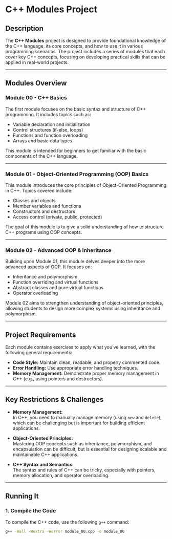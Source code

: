 # C++ Modules Project

## Description
The **C++ Modules** project is designed to provide foundational knowledge of the C++ language, its core concepts, and how to use it in various programming scenarios. The project includes a series of modules that each cover key C++ concepts, focusing on developing practical skills that can be applied in real-world projects.

---

## Modules Overview

### Module 00 - **C++ Basics**
The first module focuses on the basic syntax and structure of C++ programming. It includes topics such as:
- Variable declaration and initialization
- Control structures (if-else, loops)
- Functions and function overloading
- Arrays and basic data types

This module is intended for beginners to get familiar with the basic components of the C++ language.

---

### Module 01 - **Object-Oriented Programming (OOP) Basics**
This module introduces the core principles of Object-Oriented Programming in C++. Topics covered include:
- Classes and objects
- Member variables and functions
- Constructors and destructors
- Access control (private, public, protected)

The goal of this module is to give a solid understanding of how to structure C++ programs using OOP concepts.

---

### Module 02 - **Advanced OOP & Inheritance**
Building upon Module 01, this module delves deeper into the more advanced aspects of OOP. It focuses on:
- Inheritance and polymorphism
- Function overriding and virtual functions
- Abstract classes and pure virtual functions
- Operator overloading

Module 02 aims to strengthen understanding of object-oriented principles, allowing students to design more complex systems using inheritance and polymorphism.

---

## Project Requirements
Each module contains exercises to apply what you’ve learned, with the following general requirements:
- **Code Style:** Maintain clean, readable, and properly commented code.
- **Error Handling:** Use appropriate error handling techniques.
- **Memory Management:** Demonstrate proper memory management in C++ (e.g., using pointers and destructors).

---

## Key Restrictions & Challenges

- **Memory Management:**  
  In C++, you need to manually manage memory (using `new` and `delete`), which can be challenging but is important for building efficient applications.

- **Object-Oriented Principles:**  
  Mastering OOP concepts such as inheritance, polymorphism, and encapsulation can be difficult, but is essential for designing scalable and maintainable C++ applications.

- **C++ Syntax and Semantics:**  
  The syntax and rules of C++ can be tricky, especially with pointers, memory allocation, and operator overloading.

---

## Running It

### 1. **Compile the Code**
To compile the C++ code, use the following `g++` command:

```bash
g++ -Wall -Wextra -Werror module_00.cpp -o module_00
